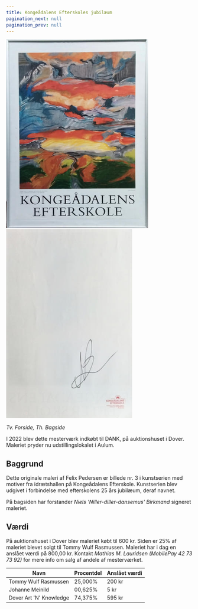 ```yaml
---
title: Kongeådalens Efterskoles jubilæum
pagination_next: null
pagination_prev: null
---
```


[![KE25 Års Jubilæum](/img/art/ke25_LRes_front.jpg)](/img/art/ke25_HRes_front.jpg) 
[![KE25 Års Jubilæum](/img/art/ke25_LRes_back.jpg)](/img/art/ke25_HRes_back.jpg)

*Tv. Forside, Th. Bagside*

I 2022 blev dette mesterværk indkøbt til DANK, på auktionshuset i Dover. Maleriet pryder nu udstillingslokalet i Aulum.

## Baggrund
Dette originale maleri af Felix Pedersen er billede nr. 3 i kunstserien med motiver fra idrætshallen på Kongeådalens Efterskole. Kunstserien blev udgivet i forbindelse med efterskolens 25 års jubilæum, deraf navnet.

På bagsiden har forstander *Niels 'Niller-diller-dansemus' Birkmand* signeret maleriet.

## Værdi
På auktionshuset i Dover blev maleriet købt til 600 kr. Siden er 25% af maleriet blevet solgt til Tommy Wulf Rasmussen. Maleriet har i dag en anslået værdi på 800,00 kr. Kontakt *Mathias M. Lauridsen (MobilePay 42 73 73 92)* for mere info om salg af andele af mesterværket.

| Navn                    | Procentdel | Anslået værdi |
| --------------------    | ---------- | ------------- |
| Tommy Wulf Rasmussen    | 25,000%    | 200 kr        |
| Johanne Meinild         | 00,625%    | 5 kr          |
| Dover Art 'N' Knowledge | 74,375%    | 595 kr        |